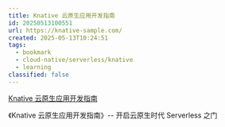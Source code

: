 ```yaml
---
title: Knative 云原生应用开发指南
id: 20250513100551
url: https://knative-sample.com/
created: 2025-05-13T10:24:51
tags:
  - bookmark
  - cloud-native/serverless/knative
  - learning
classified: false
---
```

[Knative 云原生应用开发指南](https://knative-sample.com/)

《Knative 云原生应用开发指南》-- 开启云原生时代 Serverless 之门